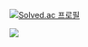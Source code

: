 [![Solved.ac
프로필](http://mazassumnida.wtf/api/v2/generate_badge?boj=sige_tank)](https://solved.ac/sige_tank)

  <img src="http://mazandi.herokuapp.com/api?handle={sige_tank}&theme=warm"/>
